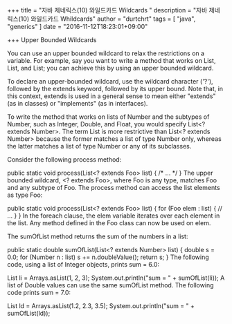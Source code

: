 +++
title = "자바 제네릭스(10) 와일드카드 Wildcards "
description = "자바 제네릭스(10) 와일드카드 Whildcards"
author = "durtchrt"
tags = [ "java", "generics"  ]
date = "2016-11-12T18:23:01+09:00"

+++
Upper Bounded Wildcards

You can use an upper bounded wildcard to relax the restrictions on a variable. For example, say you want to write a method that works on List<Integer>, List<Double>, and List<Number>; you can achieve this by using an upper bounded wildcard.

To declare an upper-bounded wildcard, use the wildcard character ('?'), followed by the extends keyword, followed by its upper bound. Note that, in this context, extends is used in a general sense to mean either "extends" (as in classes) or "implements" (as in interfaces).

To write the method that works on lists of Number and the subtypes of Number, such as Integer, Double, and Float, you would specify List<? extends Number>. The term List<Number> is more restrictive than List<? extends Number> because the former matches a list of type Number only, whereas the latter matches a list of type Number or any of its subclasses.

Consider the following process method:

public static void process(List<? extends Foo> list) { /* ... */ }
The upper bounded wildcard, <? extends Foo>, where Foo is any type, matches Foo and any subtype of Foo. The process method can access the list elements as type Foo:

public static void process(List<? extends Foo> list) {
    for (Foo elem : list) {
        // ...
    }
}
In the foreach clause, the elem variable iterates over each element in the list. Any method defined in the Foo class can now be used on elem.

The sumOfList method returns the sum of the numbers in a list:

public static double sumOfList(List<? extends Number> list) {
    double s = 0.0;
    for (Number n : list)
        s += n.doubleValue();
    return s;
}
The following code, using a list of Integer objects, prints sum = 6.0:

List<Integer> li = Arrays.asList(1, 2, 3);
System.out.println("sum = " + sumOfList(li));
A list of Double values can use the same sumOfList method. The following code prints sum = 7.0:

List<Double> ld = Arrays.asList(1.2, 2.3, 3.5);
System.out.println("sum = " + sumOfList(ld));
